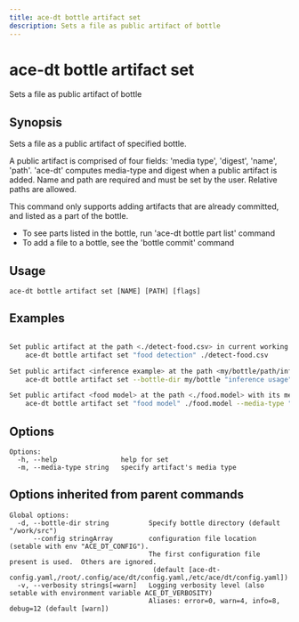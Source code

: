 ```yaml
---
title: ace-dt bottle artifact set
description: Sets a file as public artifact of bottle
---
```


<!--
This documentation is auto generated by a script.
Please do not edit this file directly.
-->

<!-- markdownlint-disable-next-line single-title -->
# ace-dt bottle artifact set

Sets a file as public artifact of bottle

## Synopsis

Sets a file as a public artifact of specified bottle.

A public artifact is comprised of four fields: 'media type', 'digest', 'name', 'path'. 
'ace-dt' computes media-type and digest when a public artifact is added.
Name and path are required and must be set by the user. Relative paths are allowed.
  
This command only supports adding artifacts that are already
committed, and listed as a part of the bottle. 
- To see parts listed in the bottle, run 'ace-dt bottle part list' command
- To add a file to a bottle, see the 'bottle commit' command


## Usage

```plaintext
ace-dt bottle artifact set [NAME] [PATH] [flags]
```

## Examples

```sh

Set public artifact at the path <./detect-food.csv> in current working directory:
	ace-dt bottle artifact set "food detection" ./detect-food.csv

Set public artifact <inference example> at the path <my/bottle/path/infer.py>:
	ace-dt bottle artifact set --bottle-dir my/bottle "inference usage" my/bottle/path/infer.py

Set public artifact <food model> at the path <./food.model> with its media type <application/octet-stream>:
	ace-dt bottle artifact set "food model" ./food.model --media-type "application/octet-stream"

```

## Options

```plaintext
Options:
  -h, --help                help for set
  -m, --media-type string   specify artifact's media type
```

## Options inherited from parent commands

```plaintext
Global options:
  -d, --bottle-dir string          Specify bottle directory (default "/work/src")
      --config stringArray         configuration file location (setable with env "ACE_DT_CONFIG").
                                   The first configuration file present is used.  Others are ignored.
                                    (default [ace-dt-config.yaml,/root/.config/ace/dt/config.yaml,/etc/ace/dt/config.yaml])
  -v, --verbosity strings[=warn]   Logging verbosity level (also setable with environment variable ACE_DT_VERBOSITY)
                                   Aliases: error=0, warn=4, info=8, debug=12 (default [warn])
```
